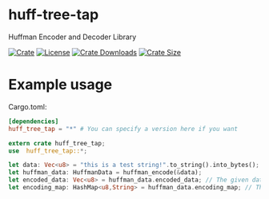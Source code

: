 # huff-tree-tap
Huffman Encoder and Decoder Library

[![Crate][crate_img]][crate]
[![License][license_img]][license_file]
[![Crate Downloads][downloads_img]][crate]
[![Crate Size][loc_img]][loc]


# Example usage
Cargo.toml:
```toml
[dependencies]
huff_tree_tap = "*" # You can specify a version here if you want
```

```rust
extern crate huff_tree_tap;
use  huff_tree_tap::*;

let data: Vec<u8> = "this is a test string!".to_string().into_bytes();
let huffman_data: HuffmanData = huffman_encode(&data);
let encoded_data: Vec<u8> = huffman_data.encoded_data; // The given data encoded
let encoding_map: HashMap<u8,String> = huffman_data.encoding_map; // The encoding map required to decode the data

```

<!-- Badges -->
[crate]: https://crates.io/crates/huff-tree-tap "Crate Link"
[crate_img]: https://img.shields.io/crates/v/huff-tree-tap.svg?logo=rust "Crate Page"
[downloads_img]: https://img.shields.io/crates/dv/huff-tree-tap.svg?logo=rust "Crate Downloads"
[license_file]: https://github.com/chimbosonic/huff-tree-tap/blob/master/LICENSE "License File"
[license_img]: https://img.shields.io/crates/l/huff-tree-tap.svg "License Display"
[loc]: https://github.com/chimbosonic/huff-tree-tap "Repository"
[loc_img]: https://tokei.rs/b1/github/chimbosonic/huff-tree-tap?category=code "Repository Size"